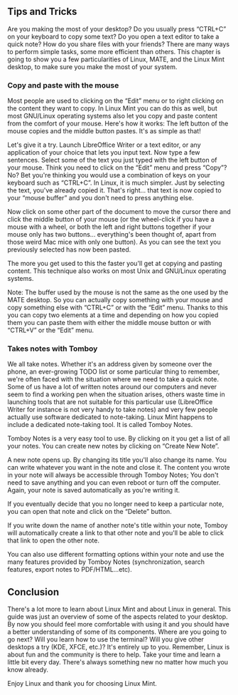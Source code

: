## Tips and Tricks

Are you making the most of your desktop? Do you usually press “CTRL+C” on your keyboard to copy some text? Do you open a text editor to take a quick note? How do you share files with your friends? There are many ways to perform simple tasks, some more efficient than others. This chapter is going to show you a few particularities of Linux, MATE, and the Linux Mint desktop, to make sure you make the most of your system. 

### Copy and paste with the mouse

Most people are used to clicking on the “Edit” menu or to right clicking on the content they want to copy. In Linux Mint you can do this as well, but most GNU/Linux operating systems also let you copy and paste content from the comfort of your mouse. Here's how it works: The left button of the mouse copies and the middle button pastes. It's as simple as that!

Let's give it a try. Launch LibreOffice Writer or a text editor, or any application of your choice that lets you input text. Now type a few sentences. Select some of the text you just typed with the left button of your mouse. Think you need to click on the “Edit” menu and press “Copy”? No? Bet you're thinking you would use a combination of keys on your keyboard such as “CTRL+C”. In Linux, it is much simpler. Just by selecting the text, you've already copied it. That's right... that text is now copied to your “mouse buffer” and you don't need to press anything else. 

Now click on some other part of the document to move the cursor there and click the middle button of your mouse (or the wheel-click if you have a mouse with a wheel, or both the left and right buttons together if your mouse only has two buttons... everything's been thought of, apart from those weird Mac mice with only one button). As you can see the text you previously selected has now been pasted. 

The more you get used to this the faster you'll get at copying and pasting content. This technique also works on most Unix and GNU/Linux operating systems. 

Note: The buffer used by the mouse is not the same as the one used by the MATE desktop. So you can actually copy something with your mouse and copy something else with “CTRL+C” or with the “Edit” menu. Thanks to this you can copy two elements at a time and depending on how you copied them you can paste them with either the middle mouse button or with “CTRL+V” or the “Edit” menu. 

### Takes notes with Tomboy

We all take notes. Whether it's an address given by someone over the phone, an ever-growing TODO list or some particular thing to remember, we're often faced with the situation where we need to take a quick note. Some of us have a lot of written notes around our computers and never seem to find a working pen when the situation arises, others waste time in launching tools that are not suitable for this particular use (LibreOffice Writer for instance is not very handy to take notes) and very few people actually use software dedicated to note-taking. Linux Mint happens to include a dedicated note-taking tool. It is called Tomboy Notes.

Tomboy Notes is a very easy tool to use. By clicking on it you get a list of all your notes. You can create new notes by clicking on “Create New Note”. 

A new note opens up. By changing its title you'll also change its name. You can write whatever you want in the note and close it. The content you wrote in your note will always be accessible through Tomboy Notes; You don't need to save anything and you can even reboot or turn off the computer. Again, your note is saved automatically as you're writing it. 

If you eventually decide that you no longer need to keep a particular note, you can open that note and click on the “Delete” button. 

If you write down the name of another note's title within your note, Tomboy will automatically create a link to that other note and you'll be able to click that link to open the other note. 

You can also use different formatting options within your note and use the many features provided by Tomboy Notes (synchronization, search features, export notes to PDF/HTML...etc). 

## Conclusion

There's a lot more to learn about Linux Mint and about Linux in general. This guide was just an overview of some of the aspects related to your desktop. By now you should feel more comfortable with using it and you should have a better understanding of some of its components. Where are you going to go next? Will you learn how to use the terminal? Will you give other desktops a try (KDE, XFCE, etc.)? It's entirely up to you. Remember, Linux is about fun and the community is there to help. Take your time and learn a little bit every day. There's always something new no matter how much you know already. 

Enjoy Linux and thank you for choosing Linux Mint.